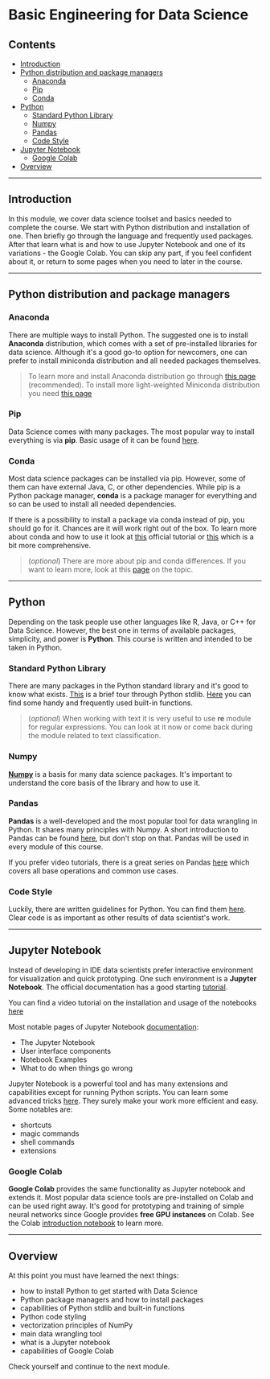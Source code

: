 # Basic Engineering for Data Science  <!-- omit in toc -->

## Contents <!-- omit in toc -->

- [Introduction](#introduction)
- [Python distribution and package managers](#python-distribution-and-package-managers)
  - [Anaconda](#anaconda)
  - [Pip](#pip)
  - [Conda](#conda)
- [Python](#python)
  - [Standard Python Library](#standard-python-library)
  - [Numpy](#numpy)
  - [Pandas](#pandas)
  - [Code Style](#code-style)
- [Jupyter Notebook](#jupyter-notebook)
  - [Google Colab](#google-colab)
- [Overview](#overview)

---

## Introduction

In this module, we cover data science toolset and basics needed to complete the course. We start with Python distribution and installation of one. Then briefly go through the language and frequently used packages. After that learn what is and how to use Jupyter Notebook and one of its variations - the Google Colab. You can skip any part, if you feel confident about it, or return to some pages when you need to later in the course.

---

## Python distribution and package managers

### Anaconda

There are multiple ways to install Python. The suggested one is to install **Anaconda** distribution, which comes with a set of pre-installed libraries for data science. Although it's a good go-to option for newcomers, one can prefer to install miniconda distribution and all needed packages themselves.

> To learn more and install Anaconda distribution go through [this page][anaconda-link] (recommended). To install more light-weighted Miniconda distribution you need [this page][miniconda-link]

### Pip

Data Science comes with many packages. The most popular way to install everything is via **pip**. Basic usage of it can be found [here][pip-link].

### Conda

Most data science packages can be installed via pip. However, some of them can have external  Java, C, or other dependencies. While pip is a Python package manager, **conda** is a package manager for everything and so can be used to install all needed dependencies.

If there is a possibility to install a package via conda instead of pip, you should go for it. Chances are it will work right out of the box. To learn more about conda and how to use it look at [this][conda-link] official tutorial or [this][conda-more-link] which is a bit more comprehensive.

> (_optional_) There are more about pip and conda differences. If you want to learn more, look at this [page][conda-pip-diff-link] on the topic.

---

## Python

Depending on the task people use other languages like R, Java, or C++ for Data Science. However, the best one in terms of available packages, simplicity, and power is **Python**. This course is written and intended to be taken in Python.

### Standard Python Library

There are many packages in the Python standard library and it's good to know what exists. [This][tour-link] is a brief tour through Python stdlib. [Here][builtins-link] you can find some handy and frequently used built-in functions.

> (_optional_) When working with text it is very useful to use **re** module for regular expressions. You can look at it now or come back during the module related to text classification.

### Numpy

[**Numpy**][numpy-link] is a basis for many data science packages. It's important to understand the core basis of the library and how to use it.

### Pandas

**Pandas** is a well-developed and the most popular tool for data wrangling in Python. It shares many principles with Numpy. A short introduction to Pandas can be found [here][pandas-link], but don't stop on that. Pandas will be used in every module of this course.

If you prefer video tutorials, there is a great series on Pandas [here][pandas-video-tutorial-link] which covers all base operations and common use cases.

### Code Style

Luckily, there are written guidelines for Python. You can find them [here][codestyle-link]. Clear code is as important as other results of data scientist's work.

---

## Jupyter Notebook

Instead of developing in IDE data scientists prefer interactive environment for visualization and quick prototyping. One such environment is a **Jupyter Notebook**. The official documentation has a good starting [tutorial][jupyter-tutorial-link].

You can find a video tutorial on the installation and usage of the notebooks [here][jupyter-video-tutorial-link]

Most notable pages of Jupyter Notebook [documentation][jupyter-docs-link]:

- The Jupyter Notebook
- User interface components
- Notebook Examples
- What to do when things go wrong

Jupyter Notebook is a powerful tool and has many extensions and capabilities except for running Python scripts. You can learn some advanced tricks [here][jypyter-advanced-tips-link]. They surely make your work more efficient and easy. Some notables are:

- shortcuts
- magic commands
- shell commands
- extensions

### Google Colab

**Google Colab** provides the same functionality as Jupyter notebook and extends it. Most popular data science tools are pre-installed on Colab and can be used right away. It's good for prototyping and training of simple neural networks since Google provides **free GPU instances** on Colab. See the Colab [introduction notebook][colab-link] to learn more.

---

## Overview

At this point you must have learned the next things:

- how to install Python to get started with Data Science
- Python package managers and how to install packages
- capabilities of Python stdlib and built-in functions
- Python code styling
- vectorization principles of NumPy
- main data wrangling tool
- what is a Jupyter notebook
- capabilities of Google Colab

Check yourself and continue to the next module.

[anaconda-link]: https://www.anaconda.com/products/individual
[miniconda-link]: https://docs.conda.io/en/latest/miniconda.html
[pip-link]: https://pip.pypa.io/en/stable/quickstart/
[conda-link]: https://docs.conda.io/projects/conda/en/latest/user-guide/getting-started.html
[conda-more-link]: https://geohackweek.github.io/Introductory/01-conda-tutorial/
[conda-pip-diff-link]: https://www.anaconda.com/blog/understanding-conda-and-pip
[stlib-link]: https://docs.python.org/3/library/index.html

[tour-link]: https://docs.python.org/3/tutorial/stdlib.html
[builtins-link]: https://docs.python.org/3/library/functions.html#built-in-funcs
[regex-link]: https://docs.python.org/3/library/re.html

[codestyle-link]: https://www.python.org/dev/peps/pep-0008/
[numpy-link]: https://numpy.org/devdocs/user/quickstart.html
[pandas-link]: https://pandas.pydata.org/docs/getting_started/10min.html
[pandas-video-tutorial-link]: https://www.youtube.com/playlist?list=PL-osiE80TeTsWmV9i9c58mdDCSskIFdDS

[jupyter-tutorial-link]: https://jupyter-notebook.readthedocs.io/en/stable/notebook.html
[jupyter-docs-link]: https://jupyter-notebook.readthedocs.io/en/stable/index.html
[jypyter-advanced-tips-link]: https://www.dataquest.io/blog/jupyter-notebook-tips-tricks-shortcuts/
[jupyter-video-tutorial-link]:  https://www.youtube.com/watch?v=HW29067qVWk

[colab-link]: https://colab.research.google.com/notebooks/intro.ipynb
